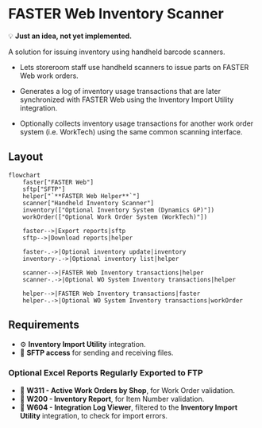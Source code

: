 # FASTER Web Inventory Scanner

💡 **Just an idea, not yet implemented.**

A solution for issuing inventory using handheld barcode scanners.

- Lets storeroom staff use handheld scanners to issue parts on FASTER Web work orders.

- Generates a log of inventory usage transactions that are later synchronized with FASTER Web
  using the Inventory Import Utility integration.

- Optionally collects inventory usage transactions for another work order system (i.e. WorkTech)
  using the same common scanning interface.

## Layout

```mermaid
flowchart
    faster["FASTER Web"]
    sftp["SFTP"]
    helper["`**FASTER Web Helper**`"]
    scanner["Handheld Inventory Scanner"]
    inventory(["Optional Inventory System (Dynamics GP)"])
    workOrder(["Optional Work Order System (WorkTech)"])

    faster-->|Export reports|sftp
    sftp-->|Download reports|helper

    faster-.->|Optional inventory update|inventory
    inventory-.->|Optional inventory list|helper

    scanner-->|FASTER Web Inventory transactions|helper
    scanner-.->|Optional WO System Inventory transactions|helper

    helper-->|FASTER Web Inventory transactions|faster
    helper-.->|Optional WO System Inventory transactions|workOrder
```

## Requirements

- ⚙️ **Inventory Import Utility** integration.
- 📂 **SFTP access** for sending and receiving files.

### Optional Excel Reports Regularly Exported to FTP

- 📄 **W311 - Active Work Orders by Shop**, for Work Order validation.
- 📄 **W200 - Inventory Report**, for Item Number validation.
- 📄 **W604 - Integration Log Viewer**, filtered to the **Inventory Import Utility** integration, to check for import errors.
